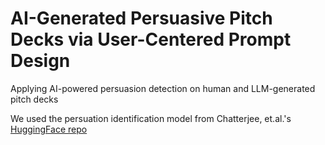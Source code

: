 # AI-Generated Persuasive Pitch Decks via User-Centered Prompt Design 
Applying AI-powered persuasion detection on human and LLM-generated pitch decks

We used the persuation identification model from Chatterjee, et.al.'s [HuggingFace repo](https://huggingface.co/nishan-chatterjee/multilingual-persuasion-detection-from-text)
